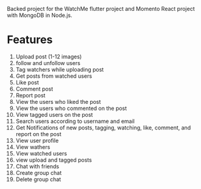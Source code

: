 Backed project for the WatchMe flutter project and Momento React project with MongoDB in Node.js.

# Features
1. Upload post (1-12 images) 
2. follow and unfollow users 
3. Tag watchers while uploading post 
4. Get posts from watched users 
5. Like post 
6. Comment post 
7. Report post 
8. View the users who liked the post 
9. View the users who commented on the post 
10. View tagged users on the post 
11. Search users according to username and email 
12. Get Notifications of new posts, tagging, watching, like, comment, and report on the post 
13. View user profile 
14. View wathers 
15. View watched users 
16. view upload and tagged posts
17. Chat with friends
18. Create group chat
19. Delete group chat 
